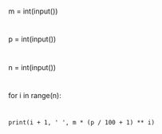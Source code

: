 #
m = int(input())
#
p = int(input())
#
n = int(input())
#
for i in range(n):
#
    print(i + 1, ' ', m * (p / 100 + 1) ** i)
